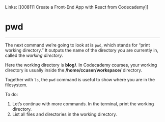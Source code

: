 Links:  [[008111 Create a Front-End App with React from Codecademy]]
# pwd
---
The next command we’re going to look at is `pwd`, which stands for “print working directory.” It outputs the name of the directory you are currently in, called the _working directory_.

Here the working directory is **blog/**. In Codecademy courses, your working directory is usually inside the **/home/ccuser/workspace/** directory.

Together with `ls`, the `pwd` command is useful to show where you are in the filesystem.

To do:
1. Let’s continue with more commands. In the terminal, print the working directory.
2. List all files and directories in the working directory.